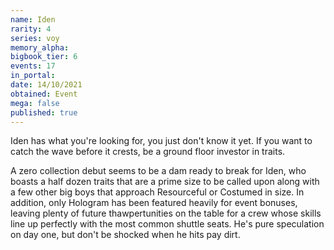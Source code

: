 ```yaml
---
name: Iden
rarity: 4
series: voy
memory_alpha:
bigbook_tier: 6
events: 17
in_portal:
date: 14/10/2021
obtained: Event
mega: false
published: true
---
```


Iden has what you're looking for, you just don't know it yet. If you want to catch the wave before it crests, be a ground floor investor in traits.

A zero collection debut seems to be a dam ready to break for Iden, who boasts a half dozen traits that are a prime size to be called upon along with a few other big boys that approach Resourceful or Costumed in size. In addition, only Hologram has been featured heavily for event bonuses, leaving plenty of future thawpertunities on the table for a crew whose skills line up perfectly with the most common shuttle seats. He's pure speculation on day one, but don't be shocked when he hits pay dirt.
